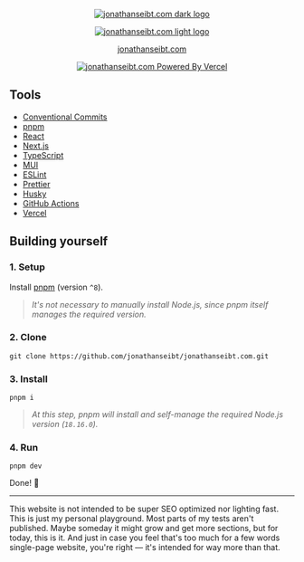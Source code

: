 <div align="center">

[![jonathanseibt.com dark logo](https://github.com/jonathanseibt/jonathanseibt.com/assets/56838120/39834296-e635-459e-8100-6b162dc611c7#gh-light-mode-only)](https://jonathanseibt.com)

[![jonathanseibt.com light logo](https://github.com/jonathanseibt/jonathanseibt.com/assets/56838120/a54ea4ba-53e2-4338-b1e8-b4119b93ba4a#gh-dark-mode-only)](https://jonathanseibt.com)

[jonathanseibt.com](https://jonathanseibt.com)

[![jonathanseibt.com Powered By Vercel](https://img.shields.io/static/v1?label=powered%20by&message=vercel&color=black&labelColor=black&logoColor=white&style=for-the-badge&logo=vercel&link=https://vercel.com/jonathanseibt/jonathanseibt-com)](https://vercel.com/jonathanseibt/jonathanseibt-com)

</div>

## Tools

- [Conventional Commits](https://conventionalcommits.org)
- [pnpm](https://pnpm.io)
- [React](https://reactjs.org)
- [Next.js](https://nextjs.org)
- [TypeScript](https://typescriptlang.org)
- [MUI](https://mui.com)
- [ESLint](https://eslint.org)
- [Prettier](https://prettier.io)
- [Husky](https://typicode.github.io/husky)
- [GitHub Actions](https://github.com/features/actions)
- [Vercel](https://vercel.com)

## Building yourself

### 1. Setup

Install [pnpm](https://pnpm.io) (version `^8`).

> _It's not necessary to manually install Node.js, since pnpm itself manages the required version._

### 2. Clone

`git clone https://github.com/jonathanseibt/jonathanseibt.com.git`

### 3. Install

`pnpm i`

> _At this step, pnpm will install and self-manage the required Node.js version (`18.16.0`)._

### 4. Run

`pnpm dev`

Done! 👏

<hr />

This website is not intended to be super SEO optimized nor lighting fast. This is just my personal playground. Most parts of my tests aren't published. Maybe someday it might grow and get more sections, but for today, this is it. And just in case you feel that's too much for a few words single-page website, you're right — it's intended for way more than that.
